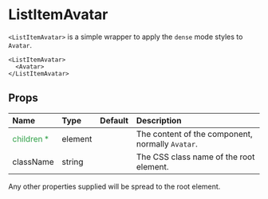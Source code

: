 ListItemAvatar
==============

`<ListItemAvatar>` is a simple wrapper to apply the `dense` mode styles to `Avatar`.

```
<ListItemAvatar>
  <Avatar>
</ListItemAvatar>
```

Props
-----

| Name | Type | Default | Description |
|:-----|:-----|:--------|:------------|
| <span style="color: #31a148">children *</span> | element |  | The content of the component, normally `Avatar`. |
| className | string |  | The CSS class name of the root element. |

Any other properties supplied will be spread to the root element.
